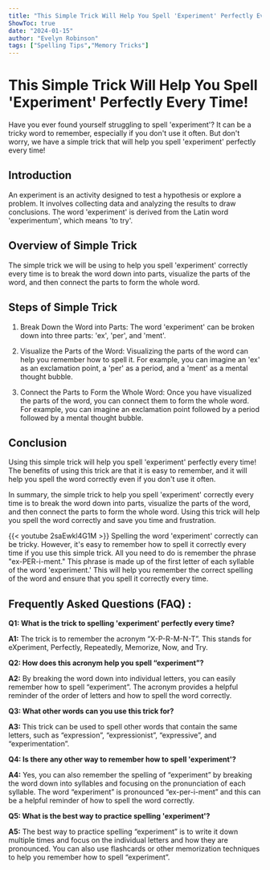 ```yaml
---
title: "This Simple Trick Will Help You Spell 'Experiment' Perfectly Every Time!"
ShowToc: true 
date: "2024-01-15"
author: "Evelyn Robinson" 
tags: ["Spelling Tips","Memory Tricks"]
---
```

# This Simple Trick Will Help You Spell 'Experiment' Perfectly Every Time! 

Have you ever found yourself struggling to spell 'experiment'? It can be a tricky word to remember, especially if you don't use it often. But don't worry, we have a simple trick that will help you spell 'experiment' perfectly every time!

## Introduction 

An experiment is an activity designed to test a hypothesis or explore a problem. It involves collecting data and analyzing the results to draw conclusions. The word 'experiment' is derived from the Latin word 'experimentum', which means 'to try'.

## Overview of Simple Trick 

The simple trick we will be using to help you spell 'experiment' correctly every time is to break the word down into parts, visualize the parts of the word, and then connect the parts to form the whole word. 

## Steps of Simple Trick

1. Break Down the Word into Parts: The word 'experiment' can be broken down into three parts: 'ex', 'per', and 'ment'. 

2. Visualize the Parts of the Word: Visualizing the parts of the word can help you remember how to spell it. For example, you can imagine an 'ex' as an exclamation point, a 'per' as a period, and a 'ment' as a mental thought bubble. 

3. Connect the Parts to Form the Whole Word: Once you have visualized the parts of the word, you can connect them to form the whole word. For example, you can imagine an exclamation point followed by a period followed by a mental thought bubble. 

## Conclusion 

Using this simple trick will help you spell 'experiment' perfectly every time! The benefits of using this trick are that it is easy to remember, and it will help you spell the word correctly even if you don't use it often. 

In summary, the simple trick to help you spell 'experiment' correctly every time is to break the word down into parts, visualize the parts of the word, and then connect the parts to form the whole word. Using this trick will help you spell the word correctly and save you time and frustration.

{{< youtube 2saEwkl4G1M >}} 
Spelling the word 'experiment' correctly can be tricky. However, it's easy to remember how to spell it correctly every time if you use this simple trick. All you need to do is remember the phrase "ex-PER-i-ment." This phrase is made up of the first letter of each syllable of the word 'experiment.' This will help you remember the correct spelling of the word and ensure that you spell it correctly every time.

## Frequently Asked Questions (FAQ) :
**Q1: What is the trick to spelling 'experiment' perfectly every time?**

**A1:** The trick is to remember the acronym “X-P-R-M-N-T”. This stands for eXperiment, Perfectly, Repeatedly, Memorize, Now, and Try. 

**Q2: How does this acronym help you spell “experiment”?**

**A2:** By breaking the word down into individual letters, you can easily remember how to spell “experiment”. The acronym provides a helpful reminder of the order of letters and how to spell the word correctly. 

**Q3: What other words can you use this trick for?**

**A3:** This trick can be used to spell other words that contain the same letters, such as “expression”, “expressionist”, “expressive”, and “experimentation”. 

**Q4: Is there any other way to remember how to spell 'experiment'?**

**A4:** Yes, you can also remember the spelling of “experiment” by breaking the word down into syllables and focusing on the pronunciation of each syllable. The word “experiment” is pronounced “ex-per-i-ment” and this can be a helpful reminder of how to spell the word correctly. 

**Q5: What is the best way to practice spelling 'experiment'?**

**A5:** The best way to practice spelling “experiment” is to write it down multiple times and focus on the individual letters and how they are pronounced. You can also use flashcards or other memorization techniques to help you remember how to spell “experiment”.





